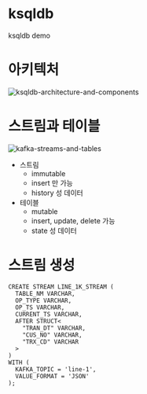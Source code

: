 # ksqldb
ksqldb demo

# 아키텍처
![ksqldb-architecture-and-components](https://user-images.githubusercontent.com/5574171/221448147-2d41acf0-4fe3-422a-86d6-0de46119adc8.png)

# 스트림과 테이블
![kafka-streams-and-tables](https://user-images.githubusercontent.com/5574171/221450284-403bdff2-3dc8-4ace-a2bd-128b3342ec43.gif)

  * 스트림
    * immutable
    * insert 만 가능
    * history 성 데이터
  * 테이블
    * mutable
    * insert, update, delete 가능
    * state 성 데이터

# 스트림 생성
    CREATE STREAM LINE_1K_STREAM (
      TABLE_NM VARCHAR,
      OP_TYPE VARCHAR,
      OP_TS VARCHAR,
      CURRENT_TS VARCHAR,
      AFTER STRUCT<
        "TRAN_DT" VARCHAR,
        "CUS_NO" VARCHAR,
        "TRX_CD" VARCHAR
      >
    )
    WITH (
      KAFKA_TOPIC = 'line-1',
      VALUE_FORMAT = 'JSON'
    );
  
